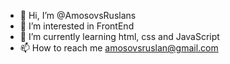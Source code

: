 - 👋 Hi, I’m @AmosovsRuslans
- 👀 I’m interested in FrontEnd
- 🌱 I’m currently learning html, css and JavaScript 
- 📫 How to reach me amosovsruslan@gmail.com

<!---
AmosovsRuslans/AmosovsRuslans is a ✨ special ✨ repository because its `README.md` (this file) appears on your GitHub profile.
You can click the Preview link to take a look at your changes.
--->

